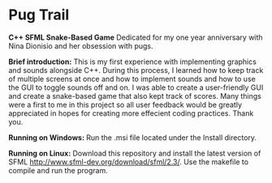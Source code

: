 # Pug Trail
**C++ SFML Snake-Based Game**
Dedicated for my one year anniversary with Nina Dionisio and her obsession with pugs.

**Brief introduction:**
This is my first experience with implementing graphics and sounds alongside C++. During this process, I learned how to keep track of multiple screens at once and how to implement sounds and how to use the GUI to toggle sounds off and on. I was able to create a user-friendly GUI and create a snake-based game that also kept track of scores. Many things were a first to me in this project so all user feedback would be greatly appreciated in hopes for creating more effecient coding practices. Thank you.

**Running on Windows:**
Run the .msi file located under the Install directory.

**Running on Linux:**
Download this repository and install the latest version of SFML http://www.sfml-dev.org/download/sfml/2.3/. Use the makefile to compile and run the program.
